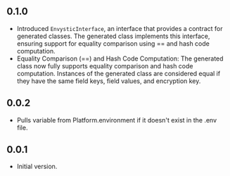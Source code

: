 ## 0.1.0

- Introduced `EnvysticInterface`, an interface that provides a contract for generated classes. The generated class implements this interface, ensuring support for equality comparison using == and hash code computation.
- Equality Comparison (==) and Hash Code Computation: The generated class now fully supports equality comparison and hash code computation. Instances of the generated class are considered equal if they have the same field keys, field values, and encryption key. 

## 0.0.2

- Pulls variable from Platform.environment if it doesn't exist in the .env file.

## 0.0.1

- Initial version.
